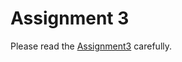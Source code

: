 # Assignment 3
Please read the  [Assignment3](http://faculty.sist.shanghaitech.edu.cn/faculty/liuxp/course/cg1/assignment3/assignment3.html)  carefully.
